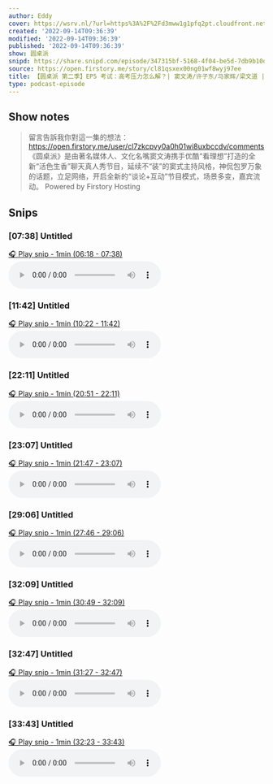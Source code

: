 ```yaml
---
author: Eddy
cover: https://wsrv.nl/?url=https%3A%2F%2Fd3mww1g1pfq2pt.cloudfront.net%2FAvatar%2Fcl7zkcpvy0a0h01wi8uxbccdv%2F1666234585141.jpg&w=200&h=200
created: '2022-09-14T09:36:39'
modified: '2022-09-14T09:36:39'
published: '2022-09-14T09:36:39'
show: 圆桌派
snipd: https://share.snipd.com/episode/347315bf-5168-4f04-be5d-7db9b10d828e
source: https://open.firstory.me/story/cl81qsxex00ng01wf8wyj97ee
title: 【圆桌派 第二季】EP5 考试：高考压力怎么解？| 窦文涛/许子东/马家辉/梁文道 | 优酷纪实 YOUKU DOCUMENTARY
type: podcast-episode
---
```



## Show notes
> 留言告訴我你對這一集的想法：  https://open.firstory.me/user/cl7zkcpvy0a0h01wi8uxbccdv/comments   《圆桌派》是由著名媒体人、文化名嘴窦文涛携手优酷“看理想”打造的全新“活色生香”聊天真人秀节目，延续不“装”的窦式主持风格，神侃包罗万象的话题，立足网络，开启全新的“谈论+互动”节目模式，场景多变，嘉宾流动。
> Powered by  Firstory Hosting

## Snips
### [07:38] Untitled
[🎧 Play snip - 1min️ (06:18 - 07:38)](https://share.snipd.com/snip/9c4ce540-99d2-4f2e-b942-a20a2fe1f7b1)
<audio controls> <source src="https://backend.endpoints.firstory-709db.cloud.goog/play.mp3?url=https%3A%2F%2Fd3mww1g1pfq2pt.cloudfront.net%2FRecord%2Fcl7zkcpvy0a0h01wi8uxbccdv%2Fcl81qsxey00nh01wfhxrl4w5z.mp3%3Fv%3D1663167343436#t=06:18,07:38"> </audio>
### [11:42] Untitled
[🎧 Play snip - 1min️ (10:22 - 11:42)](https://share.snipd.com/snip/0d1c4b38-82a2-44e9-814a-a840fc0ec3a5)
<audio controls> <source src="https://backend.endpoints.firstory-709db.cloud.goog/play.mp3?url=https%3A%2F%2Fd3mww1g1pfq2pt.cloudfront.net%2FRecord%2Fcl7zkcpvy0a0h01wi8uxbccdv%2Fcl81qsxey00nh01wfhxrl4w5z.mp3%3Fv%3D1663167343436#t=10:22,11:42"> </audio>
### [22:11] Untitled
[🎧 Play snip - 1min️ (20:51 - 22:11)](https://share.snipd.com/snip/902d2b57-9d88-4595-a636-7680751cb8f0)
<audio controls> <source src="https://backend.endpoints.firstory-709db.cloud.goog/play.mp3?url=https%3A%2F%2Fd3mww1g1pfq2pt.cloudfront.net%2FRecord%2Fcl7zkcpvy0a0h01wi8uxbccdv%2Fcl81qsxey00nh01wfhxrl4w5z.mp3%3Fv%3D1663167343436#t=20:51,22:11"> </audio>
### [23:07] Untitled
[🎧 Play snip - 1min️ (21:47 - 23:07)](https://share.snipd.com/snip/5aa425af-0ba5-40f7-9847-17de2fc37fd8)
<audio controls> <source src="https://backend.endpoints.firstory-709db.cloud.goog/play.mp3?url=https%3A%2F%2Fd3mww1g1pfq2pt.cloudfront.net%2FRecord%2Fcl7zkcpvy0a0h01wi8uxbccdv%2Fcl81qsxey00nh01wfhxrl4w5z.mp3%3Fv%3D1663167343436#t=21:47,23:07"> </audio>
### [29:06] Untitled
[🎧 Play snip - 1min️ (27:46 - 29:06)](https://share.snipd.com/snip/03cf67e5-9523-4fbf-9671-bcbdefe6c133)
<audio controls> <source src="https://backend.endpoints.firstory-709db.cloud.goog/play.mp3?url=https%3A%2F%2Fd3mww1g1pfq2pt.cloudfront.net%2FRecord%2Fcl7zkcpvy0a0h01wi8uxbccdv%2Fcl81qsxey00nh01wfhxrl4w5z.mp3%3Fv%3D1663167343436#t=27:46,29:06"> </audio>
### [32:09] Untitled
[🎧 Play snip - 1min️ (30:49 - 32:09)](https://share.snipd.com/snip/6f588ab2-1928-47d7-96e2-05d70bc8211e)
<audio controls> <source src="https://backend.endpoints.firstory-709db.cloud.goog/play.mp3?url=https%3A%2F%2Fd3mww1g1pfq2pt.cloudfront.net%2FRecord%2Fcl7zkcpvy0a0h01wi8uxbccdv%2Fcl81qsxey00nh01wfhxrl4w5z.mp3%3Fv%3D1663167343436#t=30:49,32:09"> </audio>
### [32:47] Untitled
[🎧 Play snip - 1min️ (31:27 - 32:47)](https://share.snipd.com/snip/bc61516f-132e-4083-931e-bd694a3bf01a)
<audio controls> <source src="https://backend.endpoints.firstory-709db.cloud.goog/play.mp3?url=https%3A%2F%2Fd3mww1g1pfq2pt.cloudfront.net%2FRecord%2Fcl7zkcpvy0a0h01wi8uxbccdv%2Fcl81qsxey00nh01wfhxrl4w5z.mp3%3Fv%3D1663167343436#t=31:27,32:47"> </audio>
### [33:43] Untitled
[🎧 Play snip - 1min️ (32:23 - 33:43)](https://share.snipd.com/snip/6d072715-5112-4720-bd01-060d78400f62)
<audio controls> <source src="https://backend.endpoints.firstory-709db.cloud.goog/play.mp3?url=https%3A%2F%2Fd3mww1g1pfq2pt.cloudfront.net%2FRecord%2Fcl7zkcpvy0a0h01wi8uxbccdv%2Fcl81qsxey00nh01wfhxrl4w5z.mp3%3Fv%3D1663167343436#t=32:23,33:43"> </audio>
